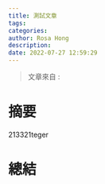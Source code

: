 ```yaml
---
title: 測試文章
tags:
categories:
author: Rosa Hong
description:
date: 2022-07-27 12:59:29
---
```

> 文章來自 :

# 摘要
213321teger

<!-- more -->

# 總結